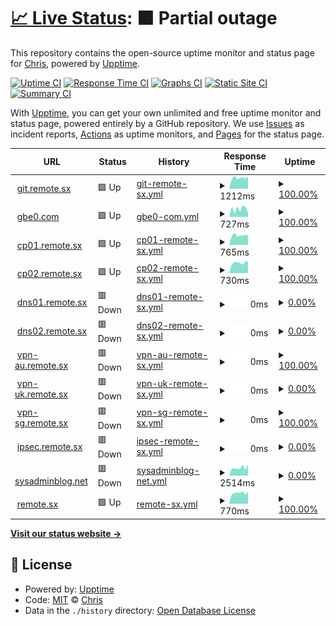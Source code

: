 # [📈 Live Status](https://uptime.gbe0.com): <!--live status--> **🟧 Partial outage**

This repository contains the open-source uptime monitor and status page for [Chris](https://gbe0.com), powered by [Upptime](https://github.com/upptime/upptime).

[![Uptime CI](https://github.com/koj-co/upptime/workflows/Uptime%20CI/badge.svg)](https://github.com/koj-co/upptime/actions?query=workflow%3A%22Uptime+CI%22)
[![Response Time CI](https://github.com/koj-co/upptime/workflows/Response%20Time%20CI/badge.svg)](https://github.com/koj-co/upptime/actions?query=workflow%3A%22Response+Time+CI%22)
[![Graphs CI](https://github.com/koj-co/upptime/workflows/Graphs%20CI/badge.svg)](https://github.com/koj-co/upptime/actions?query=workflow%3A%22Graphs+CI%22)
[![Static Site CI](https://github.com/koj-co/upptime/workflows/Static%20Site%20CI/badge.svg)](https://github.com/koj-co/upptime/actions?query=workflow%3A%22Static+Site+CI%22)
[![Summary CI](https://github.com/koj-co/upptime/workflows/Summary%20CI/badge.svg)](https://github.com/koj-co/upptime/actions?query=workflow%3A%22Summary+CI%22)

With [Upptime](https://upptime.js.org), you can get your own unlimited and free uptime monitor and status page, powered entirely by a GitHub repository. We use [Issues](https://github.com/gbe0/uptime/issues) as incident reports, [Actions](https://github.com/gbe0/uptime/actions) as uptime monitors, and [Pages](https://uptime.gbe0.com) for the status page.

<!--start: status pages-->
<!-- This summary is generated by Upptime (https://github.com/upptime/upptime) -->
<!-- Do not edit this manually, your changes will be overwritten -->
<!-- prettier-ignore -->
| URL | Status | History | Response Time | Uptime |
| --- | ------ | ------- | ------------- | ------ |
| <img alt="" src="https://favicons.githubusercontent.com/git.remote.sx" height="13"> [git.remote.sx](https://git.remote.sx) | 🟩 Up | [git-remote-sx.yml](https://github.com/gbe0/uptime/commits/HEAD/history/git-remote-sx.yml) | <details><summary><img alt="Response time graph" src="./graphs/git-remote-sx/response-time-week.png" height="20"> 1212ms</summary><br><a href="https://uptime.gbe0.com/history/git-remote-sx"><img alt="Response time 1339" src="https://img.shields.io/endpoint?url=https%3A%2F%2Fraw.githubusercontent.com%2Fgbe0%2Fuptime%2FHEAD%2Fapi%2Fgit-remote-sx%2Fresponse-time.json"></a><br><a href="https://uptime.gbe0.com/history/git-remote-sx"><img alt="24-hour response time 1391" src="https://img.shields.io/endpoint?url=https%3A%2F%2Fraw.githubusercontent.com%2Fgbe0%2Fuptime%2FHEAD%2Fapi%2Fgit-remote-sx%2Fresponse-time-day.json"></a><br><a href="https://uptime.gbe0.com/history/git-remote-sx"><img alt="7-day response time 1212" src="https://img.shields.io/endpoint?url=https%3A%2F%2Fraw.githubusercontent.com%2Fgbe0%2Fuptime%2FHEAD%2Fapi%2Fgit-remote-sx%2Fresponse-time-week.json"></a><br><a href="https://uptime.gbe0.com/history/git-remote-sx"><img alt="30-day response time 1226" src="https://img.shields.io/endpoint?url=https%3A%2F%2Fraw.githubusercontent.com%2Fgbe0%2Fuptime%2FHEAD%2Fapi%2Fgit-remote-sx%2Fresponse-time-month.json"></a><br><a href="https://uptime.gbe0.com/history/git-remote-sx"><img alt="1-year response time 1339" src="https://img.shields.io/endpoint?url=https%3A%2F%2Fraw.githubusercontent.com%2Fgbe0%2Fuptime%2FHEAD%2Fapi%2Fgit-remote-sx%2Fresponse-time-year.json"></a></details> | <details><summary><a href="https://uptime.gbe0.com/history/git-remote-sx">100.00%</a></summary><a href="https://uptime.gbe0.com/history/git-remote-sx"><img alt="All-time uptime 99.83%" src="https://img.shields.io/endpoint?url=https%3A%2F%2Fraw.githubusercontent.com%2Fgbe0%2Fuptime%2FHEAD%2Fapi%2Fgit-remote-sx%2Fuptime.json"></a><br><a href="https://uptime.gbe0.com/history/git-remote-sx"><img alt="24-hour uptime 100.00%" src="https://img.shields.io/endpoint?url=https%3A%2F%2Fraw.githubusercontent.com%2Fgbe0%2Fuptime%2FHEAD%2Fapi%2Fgit-remote-sx%2Fuptime-day.json"></a><br><a href="https://uptime.gbe0.com/history/git-remote-sx"><img alt="7-day uptime 100.00%" src="https://img.shields.io/endpoint?url=https%3A%2F%2Fraw.githubusercontent.com%2Fgbe0%2Fuptime%2FHEAD%2Fapi%2Fgit-remote-sx%2Fuptime-week.json"></a><br><a href="https://uptime.gbe0.com/history/git-remote-sx"><img alt="30-day uptime 100.00%" src="https://img.shields.io/endpoint?url=https%3A%2F%2Fraw.githubusercontent.com%2Fgbe0%2Fuptime%2FHEAD%2Fapi%2Fgit-remote-sx%2Fuptime-month.json"></a><br><a href="https://uptime.gbe0.com/history/git-remote-sx"><img alt="1-year uptime 99.83%" src="https://img.shields.io/endpoint?url=https%3A%2F%2Fraw.githubusercontent.com%2Fgbe0%2Fuptime%2FHEAD%2Fapi%2Fgit-remote-sx%2Fuptime-year.json"></a></details>
| <img alt="" src="https://favicons.githubusercontent.com/www.gbe0.com" height="13"> [gbe0.com](https://www.gbe0.com) | 🟩 Up | [gbe0-com.yml](https://github.com/gbe0/uptime/commits/HEAD/history/gbe0-com.yml) | <details><summary><img alt="Response time graph" src="./graphs/gbe0-com/response-time-week.png" height="20"> 727ms</summary><br><a href="https://uptime.gbe0.com/history/gbe0-com"><img alt="Response time 839" src="https://img.shields.io/endpoint?url=https%3A%2F%2Fraw.githubusercontent.com%2Fgbe0%2Fuptime%2FHEAD%2Fapi%2Fgbe0-com%2Fresponse-time.json"></a><br><a href="https://uptime.gbe0.com/history/gbe0-com"><img alt="24-hour response time 342" src="https://img.shields.io/endpoint?url=https%3A%2F%2Fraw.githubusercontent.com%2Fgbe0%2Fuptime%2FHEAD%2Fapi%2Fgbe0-com%2Fresponse-time-day.json"></a><br><a href="https://uptime.gbe0.com/history/gbe0-com"><img alt="7-day response time 727" src="https://img.shields.io/endpoint?url=https%3A%2F%2Fraw.githubusercontent.com%2Fgbe0%2Fuptime%2FHEAD%2Fapi%2Fgbe0-com%2Fresponse-time-week.json"></a><br><a href="https://uptime.gbe0.com/history/gbe0-com"><img alt="30-day response time 749" src="https://img.shields.io/endpoint?url=https%3A%2F%2Fraw.githubusercontent.com%2Fgbe0%2Fuptime%2FHEAD%2Fapi%2Fgbe0-com%2Fresponse-time-month.json"></a><br><a href="https://uptime.gbe0.com/history/gbe0-com"><img alt="1-year response time 839" src="https://img.shields.io/endpoint?url=https%3A%2F%2Fraw.githubusercontent.com%2Fgbe0%2Fuptime%2FHEAD%2Fapi%2Fgbe0-com%2Fresponse-time-year.json"></a></details> | <details><summary><a href="https://uptime.gbe0.com/history/gbe0-com">100.00%</a></summary><a href="https://uptime.gbe0.com/history/gbe0-com"><img alt="All-time uptime 99.99%" src="https://img.shields.io/endpoint?url=https%3A%2F%2Fraw.githubusercontent.com%2Fgbe0%2Fuptime%2FHEAD%2Fapi%2Fgbe0-com%2Fuptime.json"></a><br><a href="https://uptime.gbe0.com/history/gbe0-com"><img alt="24-hour uptime 100.00%" src="https://img.shields.io/endpoint?url=https%3A%2F%2Fraw.githubusercontent.com%2Fgbe0%2Fuptime%2FHEAD%2Fapi%2Fgbe0-com%2Fuptime-day.json"></a><br><a href="https://uptime.gbe0.com/history/gbe0-com"><img alt="7-day uptime 100.00%" src="https://img.shields.io/endpoint?url=https%3A%2F%2Fraw.githubusercontent.com%2Fgbe0%2Fuptime%2FHEAD%2Fapi%2Fgbe0-com%2Fuptime-week.json"></a><br><a href="https://uptime.gbe0.com/history/gbe0-com"><img alt="30-day uptime 100.00%" src="https://img.shields.io/endpoint?url=https%3A%2F%2Fraw.githubusercontent.com%2Fgbe0%2Fuptime%2FHEAD%2Fapi%2Fgbe0-com%2Fuptime-month.json"></a><br><a href="https://uptime.gbe0.com/history/gbe0-com"><img alt="1-year uptime 99.99%" src="https://img.shields.io/endpoint?url=https%3A%2F%2Fraw.githubusercontent.com%2Fgbe0%2Fuptime%2FHEAD%2Fapi%2Fgbe0-com%2Fuptime-year.json"></a></details>
| <img alt="" src="https://favicons.githubusercontent.com/cp01.remote.sx" height="13"> [cp01.remote.sx](https://cp01.remote.sx) | 🟩 Up | [cp01-remote-sx.yml](https://github.com/gbe0/uptime/commits/HEAD/history/cp01-remote-sx.yml) | <details><summary><img alt="Response time graph" src="./graphs/cp01-remote-sx/response-time-week.png" height="20"> 765ms</summary><br><a href="https://uptime.gbe0.com/history/cp01-remote-sx"><img alt="Response time 789" src="https://img.shields.io/endpoint?url=https%3A%2F%2Fraw.githubusercontent.com%2Fgbe0%2Fuptime%2FHEAD%2Fapi%2Fcp01-remote-sx%2Fresponse-time.json"></a><br><a href="https://uptime.gbe0.com/history/cp01-remote-sx"><img alt="24-hour response time 750" src="https://img.shields.io/endpoint?url=https%3A%2F%2Fraw.githubusercontent.com%2Fgbe0%2Fuptime%2FHEAD%2Fapi%2Fcp01-remote-sx%2Fresponse-time-day.json"></a><br><a href="https://uptime.gbe0.com/history/cp01-remote-sx"><img alt="7-day response time 765" src="https://img.shields.io/endpoint?url=https%3A%2F%2Fraw.githubusercontent.com%2Fgbe0%2Fuptime%2FHEAD%2Fapi%2Fcp01-remote-sx%2Fresponse-time-week.json"></a><br><a href="https://uptime.gbe0.com/history/cp01-remote-sx"><img alt="30-day response time 781" src="https://img.shields.io/endpoint?url=https%3A%2F%2Fraw.githubusercontent.com%2Fgbe0%2Fuptime%2FHEAD%2Fapi%2Fcp01-remote-sx%2Fresponse-time-month.json"></a><br><a href="https://uptime.gbe0.com/history/cp01-remote-sx"><img alt="1-year response time 789" src="https://img.shields.io/endpoint?url=https%3A%2F%2Fraw.githubusercontent.com%2Fgbe0%2Fuptime%2FHEAD%2Fapi%2Fcp01-remote-sx%2Fresponse-time-year.json"></a></details> | <details><summary><a href="https://uptime.gbe0.com/history/cp01-remote-sx">100.00%</a></summary><a href="https://uptime.gbe0.com/history/cp01-remote-sx"><img alt="All-time uptime 99.98%" src="https://img.shields.io/endpoint?url=https%3A%2F%2Fraw.githubusercontent.com%2Fgbe0%2Fuptime%2FHEAD%2Fapi%2Fcp01-remote-sx%2Fuptime.json"></a><br><a href="https://uptime.gbe0.com/history/cp01-remote-sx"><img alt="24-hour uptime 100.00%" src="https://img.shields.io/endpoint?url=https%3A%2F%2Fraw.githubusercontent.com%2Fgbe0%2Fuptime%2FHEAD%2Fapi%2Fcp01-remote-sx%2Fuptime-day.json"></a><br><a href="https://uptime.gbe0.com/history/cp01-remote-sx"><img alt="7-day uptime 100.00%" src="https://img.shields.io/endpoint?url=https%3A%2F%2Fraw.githubusercontent.com%2Fgbe0%2Fuptime%2FHEAD%2Fapi%2Fcp01-remote-sx%2Fuptime-week.json"></a><br><a href="https://uptime.gbe0.com/history/cp01-remote-sx"><img alt="30-day uptime 100.00%" src="https://img.shields.io/endpoint?url=https%3A%2F%2Fraw.githubusercontent.com%2Fgbe0%2Fuptime%2FHEAD%2Fapi%2Fcp01-remote-sx%2Fuptime-month.json"></a><br><a href="https://uptime.gbe0.com/history/cp01-remote-sx"><img alt="1-year uptime 99.98%" src="https://img.shields.io/endpoint?url=https%3A%2F%2Fraw.githubusercontent.com%2Fgbe0%2Fuptime%2FHEAD%2Fapi%2Fcp01-remote-sx%2Fuptime-year.json"></a></details>
| <img alt="" src="https://favicons.githubusercontent.com/cp02.remote.sx" height="13"> [cp02.remote.sx](https://cp02.remote.sx) | 🟩 Up | [cp02-remote-sx.yml](https://github.com/gbe0/uptime/commits/HEAD/history/cp02-remote-sx.yml) | <details><summary><img alt="Response time graph" src="./graphs/cp02-remote-sx/response-time-week.png" height="20"> 730ms</summary><br><a href="https://uptime.gbe0.com/history/cp02-remote-sx"><img alt="Response time 736" src="https://img.shields.io/endpoint?url=https%3A%2F%2Fraw.githubusercontent.com%2Fgbe0%2Fuptime%2FHEAD%2Fapi%2Fcp02-remote-sx%2Fresponse-time.json"></a><br><a href="https://uptime.gbe0.com/history/cp02-remote-sx"><img alt="24-hour response time 840" src="https://img.shields.io/endpoint?url=https%3A%2F%2Fraw.githubusercontent.com%2Fgbe0%2Fuptime%2FHEAD%2Fapi%2Fcp02-remote-sx%2Fresponse-time-day.json"></a><br><a href="https://uptime.gbe0.com/history/cp02-remote-sx"><img alt="7-day response time 730" src="https://img.shields.io/endpoint?url=https%3A%2F%2Fraw.githubusercontent.com%2Fgbe0%2Fuptime%2FHEAD%2Fapi%2Fcp02-remote-sx%2Fresponse-time-week.json"></a><br><a href="https://uptime.gbe0.com/history/cp02-remote-sx"><img alt="30-day response time 722" src="https://img.shields.io/endpoint?url=https%3A%2F%2Fraw.githubusercontent.com%2Fgbe0%2Fuptime%2FHEAD%2Fapi%2Fcp02-remote-sx%2Fresponse-time-month.json"></a><br><a href="https://uptime.gbe0.com/history/cp02-remote-sx"><img alt="1-year response time 736" src="https://img.shields.io/endpoint?url=https%3A%2F%2Fraw.githubusercontent.com%2Fgbe0%2Fuptime%2FHEAD%2Fapi%2Fcp02-remote-sx%2Fresponse-time-year.json"></a></details> | <details><summary><a href="https://uptime.gbe0.com/history/cp02-remote-sx">100.00%</a></summary><a href="https://uptime.gbe0.com/history/cp02-remote-sx"><img alt="All-time uptime 100.00%" src="https://img.shields.io/endpoint?url=https%3A%2F%2Fraw.githubusercontent.com%2Fgbe0%2Fuptime%2FHEAD%2Fapi%2Fcp02-remote-sx%2Fuptime.json"></a><br><a href="https://uptime.gbe0.com/history/cp02-remote-sx"><img alt="24-hour uptime 100.00%" src="https://img.shields.io/endpoint?url=https%3A%2F%2Fraw.githubusercontent.com%2Fgbe0%2Fuptime%2FHEAD%2Fapi%2Fcp02-remote-sx%2Fuptime-day.json"></a><br><a href="https://uptime.gbe0.com/history/cp02-remote-sx"><img alt="7-day uptime 100.00%" src="https://img.shields.io/endpoint?url=https%3A%2F%2Fraw.githubusercontent.com%2Fgbe0%2Fuptime%2FHEAD%2Fapi%2Fcp02-remote-sx%2Fuptime-week.json"></a><br><a href="https://uptime.gbe0.com/history/cp02-remote-sx"><img alt="30-day uptime 100.00%" src="https://img.shields.io/endpoint?url=https%3A%2F%2Fraw.githubusercontent.com%2Fgbe0%2Fuptime%2FHEAD%2Fapi%2Fcp02-remote-sx%2Fuptime-month.json"></a><br><a href="https://uptime.gbe0.com/history/cp02-remote-sx"><img alt="1-year uptime 100.00%" src="https://img.shields.io/endpoint?url=https%3A%2F%2Fraw.githubusercontent.com%2Fgbe0%2Fuptime%2FHEAD%2Fapi%2Fcp02-remote-sx%2Fuptime-year.json"></a></details>
| <img alt="" src="https://favicons.githubusercontent.com/dns01.remote.sx" height="13"> [dns01.remote.sx](https://dns01.remote.sx:2087) | 🟥 Down | [dns01-remote-sx.yml](https://github.com/gbe0/uptime/commits/HEAD/history/dns01-remote-sx.yml) | <details><summary><img alt="Response time graph" src="./graphs/dns01-remote-sx/response-time-week.png" height="20"> 0ms</summary><br><a href="https://uptime.gbe0.com/history/dns01-remote-sx"><img alt="Response time 1077" src="https://img.shields.io/endpoint?url=https%3A%2F%2Fraw.githubusercontent.com%2Fgbe0%2Fuptime%2FHEAD%2Fapi%2Fdns01-remote-sx%2Fresponse-time.json"></a><br><a href="https://uptime.gbe0.com/history/dns01-remote-sx"><img alt="24-hour response time 0" src="https://img.shields.io/endpoint?url=https%3A%2F%2Fraw.githubusercontent.com%2Fgbe0%2Fuptime%2FHEAD%2Fapi%2Fdns01-remote-sx%2Fresponse-time-day.json"></a><br><a href="https://uptime.gbe0.com/history/dns01-remote-sx"><img alt="7-day response time 0" src="https://img.shields.io/endpoint?url=https%3A%2F%2Fraw.githubusercontent.com%2Fgbe0%2Fuptime%2FHEAD%2Fapi%2Fdns01-remote-sx%2Fresponse-time-week.json"></a><br><a href="https://uptime.gbe0.com/history/dns01-remote-sx"><img alt="30-day response time 0" src="https://img.shields.io/endpoint?url=https%3A%2F%2Fraw.githubusercontent.com%2Fgbe0%2Fuptime%2FHEAD%2Fapi%2Fdns01-remote-sx%2Fresponse-time-month.json"></a><br><a href="https://uptime.gbe0.com/history/dns01-remote-sx"><img alt="1-year response time 1077" src="https://img.shields.io/endpoint?url=https%3A%2F%2Fraw.githubusercontent.com%2Fgbe0%2Fuptime%2FHEAD%2Fapi%2Fdns01-remote-sx%2Fresponse-time-year.json"></a></details> | <details><summary><a href="https://uptime.gbe0.com/history/dns01-remote-sx">0.00%</a></summary><a href="https://uptime.gbe0.com/history/dns01-remote-sx"><img alt="All-time uptime 78.79%" src="https://img.shields.io/endpoint?url=https%3A%2F%2Fraw.githubusercontent.com%2Fgbe0%2Fuptime%2FHEAD%2Fapi%2Fdns01-remote-sx%2Fuptime.json"></a><br><a href="https://uptime.gbe0.com/history/dns01-remote-sx"><img alt="24-hour uptime 0.00%" src="https://img.shields.io/endpoint?url=https%3A%2F%2Fraw.githubusercontent.com%2Fgbe0%2Fuptime%2FHEAD%2Fapi%2Fdns01-remote-sx%2Fuptime-day.json"></a><br><a href="https://uptime.gbe0.com/history/dns01-remote-sx"><img alt="7-day uptime 0.00%" src="https://img.shields.io/endpoint?url=https%3A%2F%2Fraw.githubusercontent.com%2Fgbe0%2Fuptime%2FHEAD%2Fapi%2Fdns01-remote-sx%2Fuptime-week.json"></a><br><a href="https://uptime.gbe0.com/history/dns01-remote-sx"><img alt="30-day uptime 1.38%" src="https://img.shields.io/endpoint?url=https%3A%2F%2Fraw.githubusercontent.com%2Fgbe0%2Fuptime%2FHEAD%2Fapi%2Fdns01-remote-sx%2Fuptime-month.json"></a><br><a href="https://uptime.gbe0.com/history/dns01-remote-sx"><img alt="1-year uptime 78.79%" src="https://img.shields.io/endpoint?url=https%3A%2F%2Fraw.githubusercontent.com%2Fgbe0%2Fuptime%2FHEAD%2Fapi%2Fdns01-remote-sx%2Fuptime-year.json"></a></details>
| <img alt="" src="https://favicons.githubusercontent.com/dns02.remote.sx" height="13"> [dns02.remote.sx](https://dns02.remote.sx:2087) | 🟥 Down | [dns02-remote-sx.yml](https://github.com/gbe0/uptime/commits/HEAD/history/dns02-remote-sx.yml) | <details><summary><img alt="Response time graph" src="./graphs/dns02-remote-sx/response-time-week.png" height="20"> 0ms</summary><br><a href="https://uptime.gbe0.com/history/dns02-remote-sx"><img alt="Response time 1462" src="https://img.shields.io/endpoint?url=https%3A%2F%2Fraw.githubusercontent.com%2Fgbe0%2Fuptime%2FHEAD%2Fapi%2Fdns02-remote-sx%2Fresponse-time.json"></a><br><a href="https://uptime.gbe0.com/history/dns02-remote-sx"><img alt="24-hour response time 0" src="https://img.shields.io/endpoint?url=https%3A%2F%2Fraw.githubusercontent.com%2Fgbe0%2Fuptime%2FHEAD%2Fapi%2Fdns02-remote-sx%2Fresponse-time-day.json"></a><br><a href="https://uptime.gbe0.com/history/dns02-remote-sx"><img alt="7-day response time 0" src="https://img.shields.io/endpoint?url=https%3A%2F%2Fraw.githubusercontent.com%2Fgbe0%2Fuptime%2FHEAD%2Fapi%2Fdns02-remote-sx%2Fresponse-time-week.json"></a><br><a href="https://uptime.gbe0.com/history/dns02-remote-sx"><img alt="30-day response time 0" src="https://img.shields.io/endpoint?url=https%3A%2F%2Fraw.githubusercontent.com%2Fgbe0%2Fuptime%2FHEAD%2Fapi%2Fdns02-remote-sx%2Fresponse-time-month.json"></a><br><a href="https://uptime.gbe0.com/history/dns02-remote-sx"><img alt="1-year response time 1462" src="https://img.shields.io/endpoint?url=https%3A%2F%2Fraw.githubusercontent.com%2Fgbe0%2Fuptime%2FHEAD%2Fapi%2Fdns02-remote-sx%2Fresponse-time-year.json"></a></details> | <details><summary><a href="https://uptime.gbe0.com/history/dns02-remote-sx">0.00%</a></summary><a href="https://uptime.gbe0.com/history/dns02-remote-sx"><img alt="All-time uptime 41.55%" src="https://img.shields.io/endpoint?url=https%3A%2F%2Fraw.githubusercontent.com%2Fgbe0%2Fuptime%2FHEAD%2Fapi%2Fdns02-remote-sx%2Fuptime.json"></a><br><a href="https://uptime.gbe0.com/history/dns02-remote-sx"><img alt="24-hour uptime 0.00%" src="https://img.shields.io/endpoint?url=https%3A%2F%2Fraw.githubusercontent.com%2Fgbe0%2Fuptime%2FHEAD%2Fapi%2Fdns02-remote-sx%2Fuptime-day.json"></a><br><a href="https://uptime.gbe0.com/history/dns02-remote-sx"><img alt="7-day uptime 0.00%" src="https://img.shields.io/endpoint?url=https%3A%2F%2Fraw.githubusercontent.com%2Fgbe0%2Fuptime%2FHEAD%2Fapi%2Fdns02-remote-sx%2Fuptime-week.json"></a><br><a href="https://uptime.gbe0.com/history/dns02-remote-sx"><img alt="30-day uptime 1.38%" src="https://img.shields.io/endpoint?url=https%3A%2F%2Fraw.githubusercontent.com%2Fgbe0%2Fuptime%2FHEAD%2Fapi%2Fdns02-remote-sx%2Fuptime-month.json"></a><br><a href="https://uptime.gbe0.com/history/dns02-remote-sx"><img alt="1-year uptime 41.55%" src="https://img.shields.io/endpoint?url=https%3A%2F%2Fraw.githubusercontent.com%2Fgbe0%2Fuptime%2FHEAD%2Fapi%2Fdns02-remote-sx%2Fuptime-year.json"></a></details>
| <img alt="" src="https://favicons.githubusercontent.com/vpn-au.remote.sx" height="13"> [vpn-au.remote.sx](https://vpn-au.remote.sx) | 🟥 Down | [vpn-au-remote-sx.yml](https://github.com/gbe0/uptime/commits/HEAD/history/vpn-au-remote-sx.yml) | <details><summary><img alt="Response time graph" src="./graphs/vpn-au-remote-sx/response-time-week.png" height="20"> 0ms</summary><br><a href="https://uptime.gbe0.com/history/vpn-au-remote-sx"><img alt="Response time 783" src="https://img.shields.io/endpoint?url=https%3A%2F%2Fraw.githubusercontent.com%2Fgbe0%2Fuptime%2FHEAD%2Fapi%2Fvpn-au-remote-sx%2Fresponse-time.json"></a><br><a href="https://uptime.gbe0.com/history/vpn-au-remote-sx"><img alt="24-hour response time 0" src="https://img.shields.io/endpoint?url=https%3A%2F%2Fraw.githubusercontent.com%2Fgbe0%2Fuptime%2FHEAD%2Fapi%2Fvpn-au-remote-sx%2Fresponse-time-day.json"></a><br><a href="https://uptime.gbe0.com/history/vpn-au-remote-sx"><img alt="7-day response time 0" src="https://img.shields.io/endpoint?url=https%3A%2F%2Fraw.githubusercontent.com%2Fgbe0%2Fuptime%2FHEAD%2Fapi%2Fvpn-au-remote-sx%2Fresponse-time-week.json"></a><br><a href="https://uptime.gbe0.com/history/vpn-au-remote-sx"><img alt="30-day response time 0" src="https://img.shields.io/endpoint?url=https%3A%2F%2Fraw.githubusercontent.com%2Fgbe0%2Fuptime%2FHEAD%2Fapi%2Fvpn-au-remote-sx%2Fresponse-time-month.json"></a><br><a href="https://uptime.gbe0.com/history/vpn-au-remote-sx"><img alt="1-year response time 783" src="https://img.shields.io/endpoint?url=https%3A%2F%2Fraw.githubusercontent.com%2Fgbe0%2Fuptime%2FHEAD%2Fapi%2Fvpn-au-remote-sx%2Fresponse-time-year.json"></a></details> | <details><summary><a href="https://uptime.gbe0.com/history/vpn-au-remote-sx">100.00%</a></summary><a href="https://uptime.gbe0.com/history/vpn-au-remote-sx"><img alt="All-time uptime 99.99%" src="https://img.shields.io/endpoint?url=https%3A%2F%2Fraw.githubusercontent.com%2Fgbe0%2Fuptime%2FHEAD%2Fapi%2Fvpn-au-remote-sx%2Fuptime.json"></a><br><a href="https://uptime.gbe0.com/history/vpn-au-remote-sx"><img alt="24-hour uptime 100.00%" src="https://img.shields.io/endpoint?url=https%3A%2F%2Fraw.githubusercontent.com%2Fgbe0%2Fuptime%2FHEAD%2Fapi%2Fvpn-au-remote-sx%2Fuptime-day.json"></a><br><a href="https://uptime.gbe0.com/history/vpn-au-remote-sx"><img alt="7-day uptime 100.00%" src="https://img.shields.io/endpoint?url=https%3A%2F%2Fraw.githubusercontent.com%2Fgbe0%2Fuptime%2FHEAD%2Fapi%2Fvpn-au-remote-sx%2Fuptime-week.json"></a><br><a href="https://uptime.gbe0.com/history/vpn-au-remote-sx"><img alt="30-day uptime 100.00%" src="https://img.shields.io/endpoint?url=https%3A%2F%2Fraw.githubusercontent.com%2Fgbe0%2Fuptime%2FHEAD%2Fapi%2Fvpn-au-remote-sx%2Fuptime-month.json"></a><br><a href="https://uptime.gbe0.com/history/vpn-au-remote-sx"><img alt="1-year uptime 99.99%" src="https://img.shields.io/endpoint?url=https%3A%2F%2Fraw.githubusercontent.com%2Fgbe0%2Fuptime%2FHEAD%2Fapi%2Fvpn-au-remote-sx%2Fuptime-year.json"></a></details>
| <img alt="" src="https://favicons.githubusercontent.com/vpn-uk.remote.sx" height="13"> [vpn-uk.remote.sx](https://vpn-uk.remote.sx) | 🟥 Down | [vpn-uk-remote-sx.yml](https://github.com/gbe0/uptime/commits/HEAD/history/vpn-uk-remote-sx.yml) | <details><summary><img alt="Response time graph" src="./graphs/vpn-uk-remote-sx/response-time-week.png" height="20"> 0ms</summary><br><a href="https://uptime.gbe0.com/history/vpn-uk-remote-sx"><img alt="Response time 402" src="https://img.shields.io/endpoint?url=https%3A%2F%2Fraw.githubusercontent.com%2Fgbe0%2Fuptime%2FHEAD%2Fapi%2Fvpn-uk-remote-sx%2Fresponse-time.json"></a><br><a href="https://uptime.gbe0.com/history/vpn-uk-remote-sx"><img alt="24-hour response time 0" src="https://img.shields.io/endpoint?url=https%3A%2F%2Fraw.githubusercontent.com%2Fgbe0%2Fuptime%2FHEAD%2Fapi%2Fvpn-uk-remote-sx%2Fresponse-time-day.json"></a><br><a href="https://uptime.gbe0.com/history/vpn-uk-remote-sx"><img alt="7-day response time 0" src="https://img.shields.io/endpoint?url=https%3A%2F%2Fraw.githubusercontent.com%2Fgbe0%2Fuptime%2FHEAD%2Fapi%2Fvpn-uk-remote-sx%2Fresponse-time-week.json"></a><br><a href="https://uptime.gbe0.com/history/vpn-uk-remote-sx"><img alt="30-day response time 0" src="https://img.shields.io/endpoint?url=https%3A%2F%2Fraw.githubusercontent.com%2Fgbe0%2Fuptime%2FHEAD%2Fapi%2Fvpn-uk-remote-sx%2Fresponse-time-month.json"></a><br><a href="https://uptime.gbe0.com/history/vpn-uk-remote-sx"><img alt="1-year response time 402" src="https://img.shields.io/endpoint?url=https%3A%2F%2Fraw.githubusercontent.com%2Fgbe0%2Fuptime%2FHEAD%2Fapi%2Fvpn-uk-remote-sx%2Fresponse-time-year.json"></a></details> | <details><summary><a href="https://uptime.gbe0.com/history/vpn-uk-remote-sx">0.00%</a></summary><a href="https://uptime.gbe0.com/history/vpn-uk-remote-sx"><img alt="All-time uptime 90.02%" src="https://img.shields.io/endpoint?url=https%3A%2F%2Fraw.githubusercontent.com%2Fgbe0%2Fuptime%2FHEAD%2Fapi%2Fvpn-uk-remote-sx%2Fuptime.json"></a><br><a href="https://uptime.gbe0.com/history/vpn-uk-remote-sx"><img alt="24-hour uptime 0.00%" src="https://img.shields.io/endpoint?url=https%3A%2F%2Fraw.githubusercontent.com%2Fgbe0%2Fuptime%2FHEAD%2Fapi%2Fvpn-uk-remote-sx%2Fuptime-day.json"></a><br><a href="https://uptime.gbe0.com/history/vpn-uk-remote-sx"><img alt="7-day uptime 0.00%" src="https://img.shields.io/endpoint?url=https%3A%2F%2Fraw.githubusercontent.com%2Fgbe0%2Fuptime%2FHEAD%2Fapi%2Fvpn-uk-remote-sx%2Fuptime-week.json"></a><br><a href="https://uptime.gbe0.com/history/vpn-uk-remote-sx"><img alt="30-day uptime 1.38%" src="https://img.shields.io/endpoint?url=https%3A%2F%2Fraw.githubusercontent.com%2Fgbe0%2Fuptime%2FHEAD%2Fapi%2Fvpn-uk-remote-sx%2Fuptime-month.json"></a><br><a href="https://uptime.gbe0.com/history/vpn-uk-remote-sx"><img alt="1-year uptime 90.02%" src="https://img.shields.io/endpoint?url=https%3A%2F%2Fraw.githubusercontent.com%2Fgbe0%2Fuptime%2FHEAD%2Fapi%2Fvpn-uk-remote-sx%2Fuptime-year.json"></a></details>
| <img alt="" src="https://favicons.githubusercontent.com/vpn-sg.remote.sx" height="13"> [vpn-sg.remote.sx](https://vpn-sg.remote.sx) | 🟥 Down | [vpn-sg-remote-sx.yml](https://github.com/gbe0/uptime/commits/HEAD/history/vpn-sg-remote-sx.yml) | <details><summary><img alt="Response time graph" src="./graphs/vpn-sg-remote-sx/response-time-week.png" height="20"> 0ms</summary><br><a href="https://uptime.gbe0.com/history/vpn-sg-remote-sx"><img alt="Response time 700" src="https://img.shields.io/endpoint?url=https%3A%2F%2Fraw.githubusercontent.com%2Fgbe0%2Fuptime%2FHEAD%2Fapi%2Fvpn-sg-remote-sx%2Fresponse-time.json"></a><br><a href="https://uptime.gbe0.com/history/vpn-sg-remote-sx"><img alt="24-hour response time 0" src="https://img.shields.io/endpoint?url=https%3A%2F%2Fraw.githubusercontent.com%2Fgbe0%2Fuptime%2FHEAD%2Fapi%2Fvpn-sg-remote-sx%2Fresponse-time-day.json"></a><br><a href="https://uptime.gbe0.com/history/vpn-sg-remote-sx"><img alt="7-day response time 0" src="https://img.shields.io/endpoint?url=https%3A%2F%2Fraw.githubusercontent.com%2Fgbe0%2Fuptime%2FHEAD%2Fapi%2Fvpn-sg-remote-sx%2Fresponse-time-week.json"></a><br><a href="https://uptime.gbe0.com/history/vpn-sg-remote-sx"><img alt="30-day response time 0" src="https://img.shields.io/endpoint?url=https%3A%2F%2Fraw.githubusercontent.com%2Fgbe0%2Fuptime%2FHEAD%2Fapi%2Fvpn-sg-remote-sx%2Fresponse-time-month.json"></a><br><a href="https://uptime.gbe0.com/history/vpn-sg-remote-sx"><img alt="1-year response time 700" src="https://img.shields.io/endpoint?url=https%3A%2F%2Fraw.githubusercontent.com%2Fgbe0%2Fuptime%2FHEAD%2Fapi%2Fvpn-sg-remote-sx%2Fresponse-time-year.json"></a></details> | <details><summary><a href="https://uptime.gbe0.com/history/vpn-sg-remote-sx">100.00%</a></summary><a href="https://uptime.gbe0.com/history/vpn-sg-remote-sx"><img alt="All-time uptime 99.99%" src="https://img.shields.io/endpoint?url=https%3A%2F%2Fraw.githubusercontent.com%2Fgbe0%2Fuptime%2FHEAD%2Fapi%2Fvpn-sg-remote-sx%2Fuptime.json"></a><br><a href="https://uptime.gbe0.com/history/vpn-sg-remote-sx"><img alt="24-hour uptime 100.00%" src="https://img.shields.io/endpoint?url=https%3A%2F%2Fraw.githubusercontent.com%2Fgbe0%2Fuptime%2FHEAD%2Fapi%2Fvpn-sg-remote-sx%2Fuptime-day.json"></a><br><a href="https://uptime.gbe0.com/history/vpn-sg-remote-sx"><img alt="7-day uptime 100.00%" src="https://img.shields.io/endpoint?url=https%3A%2F%2Fraw.githubusercontent.com%2Fgbe0%2Fuptime%2FHEAD%2Fapi%2Fvpn-sg-remote-sx%2Fuptime-week.json"></a><br><a href="https://uptime.gbe0.com/history/vpn-sg-remote-sx"><img alt="30-day uptime 100.00%" src="https://img.shields.io/endpoint?url=https%3A%2F%2Fraw.githubusercontent.com%2Fgbe0%2Fuptime%2FHEAD%2Fapi%2Fvpn-sg-remote-sx%2Fuptime-month.json"></a><br><a href="https://uptime.gbe0.com/history/vpn-sg-remote-sx"><img alt="1-year uptime 99.99%" src="https://img.shields.io/endpoint?url=https%3A%2F%2Fraw.githubusercontent.com%2Fgbe0%2Fuptime%2FHEAD%2Fapi%2Fvpn-sg-remote-sx%2Fuptime-year.json"></a></details>
| <img alt="" src="https://favicons.githubusercontent.com/ipsec.remote.sx" height="13"> [ipsec.remote.sx](https://ipsec.remote.sx) | 🟥 Down | [ipsec-remote-sx.yml](https://github.com/gbe0/uptime/commits/HEAD/history/ipsec-remote-sx.yml) | <details><summary><img alt="Response time graph" src="./graphs/ipsec-remote-sx/response-time-week.png" height="20"> 0ms</summary><br><a href="https://uptime.gbe0.com/history/ipsec-remote-sx"><img alt="Response time 704" src="https://img.shields.io/endpoint?url=https%3A%2F%2Fraw.githubusercontent.com%2Fgbe0%2Fuptime%2FHEAD%2Fapi%2Fipsec-remote-sx%2Fresponse-time.json"></a><br><a href="https://uptime.gbe0.com/history/ipsec-remote-sx"><img alt="24-hour response time 0" src="https://img.shields.io/endpoint?url=https%3A%2F%2Fraw.githubusercontent.com%2Fgbe0%2Fuptime%2FHEAD%2Fapi%2Fipsec-remote-sx%2Fresponse-time-day.json"></a><br><a href="https://uptime.gbe0.com/history/ipsec-remote-sx"><img alt="7-day response time 0" src="https://img.shields.io/endpoint?url=https%3A%2F%2Fraw.githubusercontent.com%2Fgbe0%2Fuptime%2FHEAD%2Fapi%2Fipsec-remote-sx%2Fresponse-time-week.json"></a><br><a href="https://uptime.gbe0.com/history/ipsec-remote-sx"><img alt="30-day response time 0" src="https://img.shields.io/endpoint?url=https%3A%2F%2Fraw.githubusercontent.com%2Fgbe0%2Fuptime%2FHEAD%2Fapi%2Fipsec-remote-sx%2Fresponse-time-month.json"></a><br><a href="https://uptime.gbe0.com/history/ipsec-remote-sx"><img alt="1-year response time 704" src="https://img.shields.io/endpoint?url=https%3A%2F%2Fraw.githubusercontent.com%2Fgbe0%2Fuptime%2FHEAD%2Fapi%2Fipsec-remote-sx%2Fresponse-time-year.json"></a></details> | <details><summary><a href="https://uptime.gbe0.com/history/ipsec-remote-sx">0.00%</a></summary><a href="https://uptime.gbe0.com/history/ipsec-remote-sx"><img alt="All-time uptime 61.22%" src="https://img.shields.io/endpoint?url=https%3A%2F%2Fraw.githubusercontent.com%2Fgbe0%2Fuptime%2FHEAD%2Fapi%2Fipsec-remote-sx%2Fuptime.json"></a><br><a href="https://uptime.gbe0.com/history/ipsec-remote-sx"><img alt="24-hour uptime 0.00%" src="https://img.shields.io/endpoint?url=https%3A%2F%2Fraw.githubusercontent.com%2Fgbe0%2Fuptime%2FHEAD%2Fapi%2Fipsec-remote-sx%2Fuptime-day.json"></a><br><a href="https://uptime.gbe0.com/history/ipsec-remote-sx"><img alt="7-day uptime 0.00%" src="https://img.shields.io/endpoint?url=https%3A%2F%2Fraw.githubusercontent.com%2Fgbe0%2Fuptime%2FHEAD%2Fapi%2Fipsec-remote-sx%2Fuptime-week.json"></a><br><a href="https://uptime.gbe0.com/history/ipsec-remote-sx"><img alt="30-day uptime 1.38%" src="https://img.shields.io/endpoint?url=https%3A%2F%2Fraw.githubusercontent.com%2Fgbe0%2Fuptime%2FHEAD%2Fapi%2Fipsec-remote-sx%2Fuptime-month.json"></a><br><a href="https://uptime.gbe0.com/history/ipsec-remote-sx"><img alt="1-year uptime 61.22%" src="https://img.shields.io/endpoint?url=https%3A%2F%2Fraw.githubusercontent.com%2Fgbe0%2Fuptime%2FHEAD%2Fapi%2Fipsec-remote-sx%2Fuptime-year.json"></a></details>
| <img alt="" src="https://favicons.githubusercontent.com/www.sysadminblog.net" height="13"> [sysadminblog.net](https://www.sysadminblog.net) | 🟥 Down | [sysadminblog-net.yml](https://github.com/gbe0/uptime/commits/HEAD/history/sysadminblog-net.yml) | <details><summary><img alt="Response time graph" src="./graphs/sysadminblog-net/response-time-week.png" height="20"> 2514ms</summary><br><a href="https://uptime.gbe0.com/history/sysadminblog-net"><img alt="Response time 3306" src="https://img.shields.io/endpoint?url=https%3A%2F%2Fraw.githubusercontent.com%2Fgbe0%2Fuptime%2FHEAD%2Fapi%2Fsysadminblog-net%2Fresponse-time.json"></a><br><a href="https://uptime.gbe0.com/history/sysadminblog-net"><img alt="24-hour response time 3636" src="https://img.shields.io/endpoint?url=https%3A%2F%2Fraw.githubusercontent.com%2Fgbe0%2Fuptime%2FHEAD%2Fapi%2Fsysadminblog-net%2Fresponse-time-day.json"></a><br><a href="https://uptime.gbe0.com/history/sysadminblog-net"><img alt="7-day response time 2514" src="https://img.shields.io/endpoint?url=https%3A%2F%2Fraw.githubusercontent.com%2Fgbe0%2Fuptime%2FHEAD%2Fapi%2Fsysadminblog-net%2Fresponse-time-week.json"></a><br><a href="https://uptime.gbe0.com/history/sysadminblog-net"><img alt="30-day response time 2850" src="https://img.shields.io/endpoint?url=https%3A%2F%2Fraw.githubusercontent.com%2Fgbe0%2Fuptime%2FHEAD%2Fapi%2Fsysadminblog-net%2Fresponse-time-month.json"></a><br><a href="https://uptime.gbe0.com/history/sysadminblog-net"><img alt="1-year response time 3306" src="https://img.shields.io/endpoint?url=https%3A%2F%2Fraw.githubusercontent.com%2Fgbe0%2Fuptime%2FHEAD%2Fapi%2Fsysadminblog-net%2Fresponse-time-year.json"></a></details> | <details><summary><a href="https://uptime.gbe0.com/history/sysadminblog-net">0.00%</a></summary><a href="https://uptime.gbe0.com/history/sysadminblog-net"><img alt="All-time uptime 0.16%" src="https://img.shields.io/endpoint?url=https%3A%2F%2Fraw.githubusercontent.com%2Fgbe0%2Fuptime%2FHEAD%2Fapi%2Fsysadminblog-net%2Fuptime.json"></a><br><a href="https://uptime.gbe0.com/history/sysadminblog-net"><img alt="24-hour uptime 0.00%" src="https://img.shields.io/endpoint?url=https%3A%2F%2Fraw.githubusercontent.com%2Fgbe0%2Fuptime%2FHEAD%2Fapi%2Fsysadminblog-net%2Fuptime-day.json"></a><br><a href="https://uptime.gbe0.com/history/sysadminblog-net"><img alt="7-day uptime 0.00%" src="https://img.shields.io/endpoint?url=https%3A%2F%2Fraw.githubusercontent.com%2Fgbe0%2Fuptime%2FHEAD%2Fapi%2Fsysadminblog-net%2Fuptime-week.json"></a><br><a href="https://uptime.gbe0.com/history/sysadminblog-net"><img alt="30-day uptime 1.91%" src="https://img.shields.io/endpoint?url=https%3A%2F%2Fraw.githubusercontent.com%2Fgbe0%2Fuptime%2FHEAD%2Fapi%2Fsysadminblog-net%2Fuptime-month.json"></a><br><a href="https://uptime.gbe0.com/history/sysadminblog-net"><img alt="1-year uptime 0.16%" src="https://img.shields.io/endpoint?url=https%3A%2F%2Fraw.githubusercontent.com%2Fgbe0%2Fuptime%2FHEAD%2Fapi%2Fsysadminblog-net%2Fuptime-year.json"></a></details>
| <img alt="" src="https://favicons.githubusercontent.com/remote.sx" height="13"> [remote.sx](https://remote.sx) | 🟩 Up | [remote-sx.yml](https://github.com/gbe0/uptime/commits/HEAD/history/remote-sx.yml) | <details><summary><img alt="Response time graph" src="./graphs/remote-sx/response-time-week.png" height="20"> 770ms</summary><br><a href="https://uptime.gbe0.com/history/remote-sx"><img alt="Response time 820" src="https://img.shields.io/endpoint?url=https%3A%2F%2Fraw.githubusercontent.com%2Fgbe0%2Fuptime%2FHEAD%2Fapi%2Fremote-sx%2Fresponse-time.json"></a><br><a href="https://uptime.gbe0.com/history/remote-sx"><img alt="24-hour response time 858" src="https://img.shields.io/endpoint?url=https%3A%2F%2Fraw.githubusercontent.com%2Fgbe0%2Fuptime%2FHEAD%2Fapi%2Fremote-sx%2Fresponse-time-day.json"></a><br><a href="https://uptime.gbe0.com/history/remote-sx"><img alt="7-day response time 770" src="https://img.shields.io/endpoint?url=https%3A%2F%2Fraw.githubusercontent.com%2Fgbe0%2Fuptime%2FHEAD%2Fapi%2Fremote-sx%2Fresponse-time-week.json"></a><br><a href="https://uptime.gbe0.com/history/remote-sx"><img alt="30-day response time 965" src="https://img.shields.io/endpoint?url=https%3A%2F%2Fraw.githubusercontent.com%2Fgbe0%2Fuptime%2FHEAD%2Fapi%2Fremote-sx%2Fresponse-time-month.json"></a><br><a href="https://uptime.gbe0.com/history/remote-sx"><img alt="1-year response time 820" src="https://img.shields.io/endpoint?url=https%3A%2F%2Fraw.githubusercontent.com%2Fgbe0%2Fuptime%2FHEAD%2Fapi%2Fremote-sx%2Fresponse-time-year.json"></a></details> | <details><summary><a href="https://uptime.gbe0.com/history/remote-sx">100.00%</a></summary><a href="https://uptime.gbe0.com/history/remote-sx"><img alt="All-time uptime 100.00%" src="https://img.shields.io/endpoint?url=https%3A%2F%2Fraw.githubusercontent.com%2Fgbe0%2Fuptime%2FHEAD%2Fapi%2Fremote-sx%2Fuptime.json"></a><br><a href="https://uptime.gbe0.com/history/remote-sx"><img alt="24-hour uptime 100.00%" src="https://img.shields.io/endpoint?url=https%3A%2F%2Fraw.githubusercontent.com%2Fgbe0%2Fuptime%2FHEAD%2Fapi%2Fremote-sx%2Fuptime-day.json"></a><br><a href="https://uptime.gbe0.com/history/remote-sx"><img alt="7-day uptime 100.00%" src="https://img.shields.io/endpoint?url=https%3A%2F%2Fraw.githubusercontent.com%2Fgbe0%2Fuptime%2FHEAD%2Fapi%2Fremote-sx%2Fuptime-week.json"></a><br><a href="https://uptime.gbe0.com/history/remote-sx"><img alt="30-day uptime 100.00%" src="https://img.shields.io/endpoint?url=https%3A%2F%2Fraw.githubusercontent.com%2Fgbe0%2Fuptime%2FHEAD%2Fapi%2Fremote-sx%2Fuptime-month.json"></a><br><a href="https://uptime.gbe0.com/history/remote-sx"><img alt="1-year uptime 100.00%" src="https://img.shields.io/endpoint?url=https%3A%2F%2Fraw.githubusercontent.com%2Fgbe0%2Fuptime%2FHEAD%2Fapi%2Fremote-sx%2Fuptime-year.json"></a></details>

<!--end: status pages-->

[**Visit our status website →**](https://uptime.gbe0.com)

## 📄 License

- Powered by: [Upptime](https://github.com/upptime/upptime)
- Code: [MIT](./LICENSE) © [Chris](https://gbe0.com)
- Data in the `./history` directory: [Open Database License](https://opendatacommons.org/licenses/odbl/1-0/)
